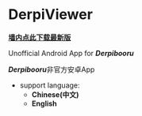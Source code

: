 # DerpiViewer

**[墙内点此下载最新版](http://39.105.48.87:8080/download/release-latest.apk)**

Unofficial Android App for ***Derpibooru***

***Derpibooru***非官方安卓App

- support language: 
  - **Chinese(中文)**
  - **English**
